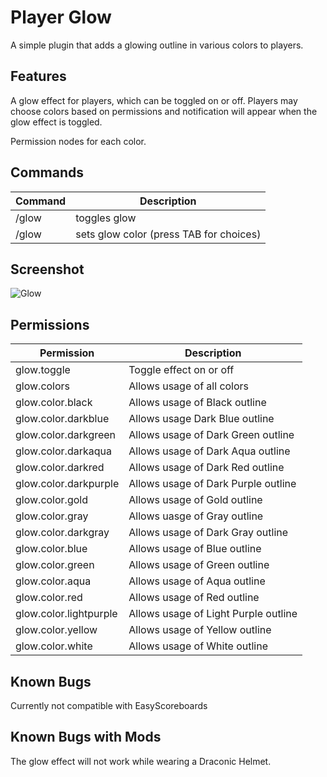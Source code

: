 # Player Glow
A simple plugin that adds a glowing outline in various colors to players.


## Features
A glow effect for players, which can be toggled on or off. Players may choose colors based on permissions and notification will appear when the glow effect is toggled.

Permission nodes for each color.

## Commands
Command | Description
------------- | -------------
/glow | toggles glow
/glow <color> | sets glow color (press TAB for choices)

## Screenshot
![Glow](https://i.imgur.com/OF01znl.png)

## Permissions

Permission  | Description
------------- | -------------
glow.toggle  | Toggle effect on or off
glow.colors  | Allows usage of all colors
glow.color.black | Allows usage of Black outline
glow.color.darkblue | Allows usage Dark Blue outline
glow.color.darkgreen | Allows usage of Dark Green outline
glow.color.darkaqua | Allows usage of Dark Aqua outline
glow.color.darkred | Allows usage of Dark Red outline
glow.color.darkpurple | Allows usage of Dark Purple outline
glow.color.gold | Allows usage of Gold outline
glow.color.gray | Allows uasge of Gray outline
glow.color.darkgray | Allows usage of Dark Gray outline
glow.color.blue | Allows usage of Blue outline
glow.color.green | Allows usage of Green outline
glow.color.aqua | Allows usage of Aqua outline
glow.color.red | Allows usage of Red outline
glow.color.lightpurple | Allows usage of Light Purple outline
glow.color.yellow | Allows usage of Yellow outline
glow.color.white | Allows usage of White outline

## Known Bugs
Currently not compatible with EasyScoreboards

## Known Bugs with Mods
The glow effect will not work while wearing a Draconic Helmet.
